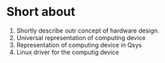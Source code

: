 Short about
===================

1. Shortly describe outr concept of hardware design.
2. Universal representation of computing device
3. Representation of computing device in Qsys
4. Linux driver for the computig device
